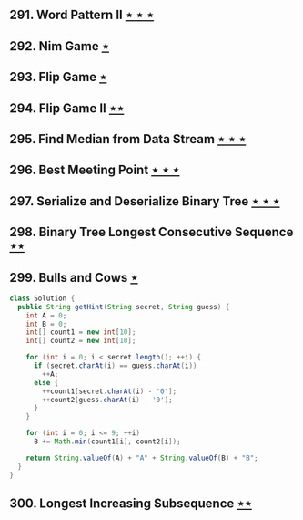 ## 291. Word Pattern II [$\star\star\star$](https://leetcode.com/problems/word-pattern-ii)

## 292. Nim Game [$\star$](https://leetcode.com/problems/nim-game)

## 293. Flip Game [$\star$](https://leetcode.com/problems/flip-game)

## 294. Flip Game II [$\star\star$](https://leetcode.com/problems/flip-game-ii)

## 295. Find Median from Data Stream [$\star\star\star$](https://leetcode.com/problems/find-median-from-data-stream)

## 296. Best Meeting Point [$\star\star\star$](https://leetcode.com/problems/best-meeting-point)

## 297. Serialize and Deserialize Binary Tree [$\star\star\star$](https://leetcode.com/problems/serialize-and-deserialize-binary-tree)

## 298. Binary Tree Longest Consecutive Sequence [$\star\star$](https://leetcode.com/problems/binary-tree-longest-consecutive-sequence)

## 299. Bulls and Cows [$\star$](https://leetcode.com/problems/bulls-and-cows)

```java
class Solution {
  public String getHint(String secret, String guess) {
    int A = 0;
    int B = 0;
    int[] count1 = new int[10];
    int[] count2 = new int[10];

    for (int i = 0; i < secret.length(); ++i) {
      if (secret.charAt(i) == guess.charAt(i))
        ++A;
      else {
        ++count1[secret.charAt(i) - '0'];
        ++count2[guess.charAt(i) - '0'];
      }
    }

    for (int i = 0; i <= 9; ++i)
      B += Math.min(count1[i], count2[i]);

    return String.valueOf(A) + "A" + String.valueOf(B) + "B";
  }
}
```

## 300. Longest Increasing Subsequence [$\star\star$](https://leetcode.com/problems/longest-increasing-subsequence)
